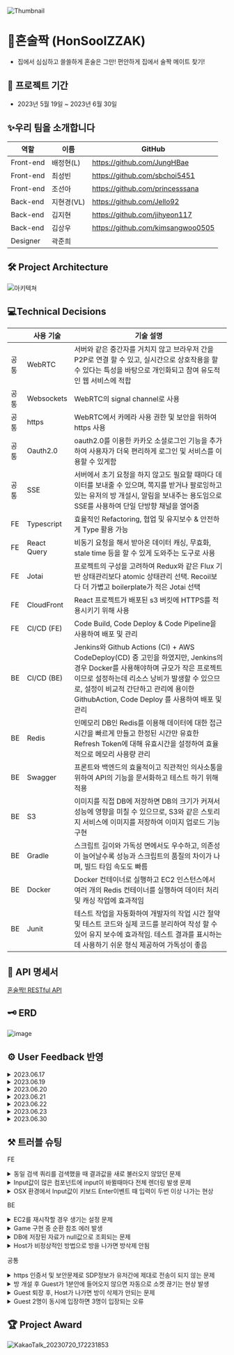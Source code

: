 ![Thumbnail](https://github.com/Jello92/BE/assets/128972031/27c2dcbf-3f82-4c1c-aaa4-c69041e4d096)


# 🍻혼술짝 (HonSoolZZAK)
- 집에서 심심하고 쓸쓸하게 혼술은 그만! 편안하게 집에서 술짝 메이트 찾기!  


📆 프로젝트 기간
---------------------------------------
- 2023년 5월 19일 ~ 2023년 6월 30일


✨우리 팀을 소개합니다
---------------------------------------
| 역할 | 이름 | GitHub |
| ------ | -- | ----|
| Front-end | 배정현(L) | https://github.com/JungHBae|
| Front-end | 최성빈 | https://github.com/sbchoi5451|
| Front-end | 조선아 | https://github.com/princesssana| 
| Back-end | 지현경(VL)|  https://github.com/Jello92|
| Back-end | 김지현 | https://github.com/jihyeon117|
| Back-end | 김상우 | https://github.com/kimsangwoo0505|
| Designer | 곽준희 | |


🛠 Project Architecture
---------------------------------------
![아키텍쳐](https://github.com/soolzzak/BE/assets/128972031/d512fe9a-74fb-4f53-b4df-9bd7fdd44ea4)



💻Technical Decisions
---------------------------------------

|  | 사용 기술 | 기술 설명 |
| --- | --- | --- |
| 공통 | WebRTC | 서버와 같은 중간자를 거치지 않고 브라우저 간을 P2P로 연결 할 수 있고, 실시간으로 상호작용을 할 수 있다는 특성을 바탕으로 개인화되고 참여 유도적인 웹 서비스에 적합 |
| 공통 | Websockets | WebRTC의 signal channel로 사용 |
| 공통 | https | WebRTC에서 카메라 사용 권한 및 보안을 위하여 https 사용 |
| 공통 | Oauth2.0 | oauth2.0를 이용한 카카오 소셜로그인 기능을 추가하여 사용자가 더욱 편리하게 로그인 및 서비스를 이용할 수 있게함 |
| 공통 | SSE | 서버에서 초기 요청을 하지 않고도 필요할 때마다 데이터를 보내줄 수 있으며, 쪽지를 받거나  팔로잉하고 있는 유저의 방 개설시, 알림을 보내주는 용도임으로 SSE를 사용하여 단일 단방향 채널을 열어줌 |
| FE | Typescript | 효율적인 Refactoring, 협업 및 유지보수 & 안전하게 Type 활용 가능 |
| FE | React Query | 비동기 요청을 해서 받아온 데이터 캐싱, 무효화, stale time 등을 할 수 있게 도와주는 도구로 사용 |
| FE | Jotai | 프로젝트의 구성을 고려하여 Redux와 같은 Flux 기반 상태관리보다 atomic 상태관리 선택. Recoil보다 더 가볍고 boilerplate가 적은 Jotai 선택 |
| FE | CloudFront | React 프로젝트가 배포된 s3 버킷에 HTTPS를 적용시키기 위해 사용 |
| FE | CI/CD (FE) | Code Build, Code Deploy & Code Pipeline을 사용하여 배포 및 관리 |
| BE | CI/CD (BE) | Jenkins와 Github Actions (CI) + AWS CodeDeploy(CD) 중 고민을 하였지만, Jenkins의 경우 Docker를 사용해야하며 규모가 작은 프로젝트이므로 설정하는데 리소스 낭비가 발생할 수 있으므로, 설정이 비교적 간단하고 관리에 용이한 GithubAction, Code Deploy 를 사용하여 배포 및 관리 |
| BE | Redis | 인메모리 DB인 Redis를 이용해 데이터에 대한 접근시간을 빠르게 만들고 한정된 시간만 유효한 Refresh Token에 대해 유효시간을 설정하여 효율적으로 메모리 사용량 관리 |
| BE | Swagger | 프론트와 백엔드의 효율적이고 직관적인 의사소통을 위하여 API의 기능을 문서화하고 테스트 하기 위해 적용 |
| BE | S3 | 이미지를 직접 DB에 저장하면 DB의 크기가 커져서 성능에 영향을 미칠 수 있으므로, S3와 같은 스토리지 서비스에 이미지를 저장하여 이미지 업로드 기능 구현 |
| BE | Gradle | 스크립트 길이와 가독성 면에서도 우수하고, 의존성이 늘어날수록 성능과 스크립트의 품질의 차이가 나며, 빌드 타임 속도도 빠름 |
| BE | Docker | Docker 컨테이너로 실행하고 EC2 인스턴스에서 여러 개의 Redis 컨테이너를 실행하여 데이터 처리 및 캐싱 작업에 효과적임 |
| BE | Junit | 테스트 작업을 자동화하여 개발자의 작업 시간 절약 및 테스트 코드와 실제 코드를 분리하여 작성 할 수 있어 유지 보수에 효과적임. 테스트 결과를 표시하는데 사용하기 쉬운 형식 제공하여 가독성이 좋음 |


📅 API 명세서
---------------------------------------
[혼술짝! RESTful API](https://fate-starfish-b23.notion.site/adfd01d3d12a465095c39b7e1a8f796a?v=c4c7b5d149e846bdb61357331bf241ed)



🗝 ERD 
---------------------------------------
![image](https://github.com/Jello92/BE/assets/128972031/8595f93e-c6a5-45e9-9a3f-4c5b392b2edb)

⚙ User Feedback 반영
---------------------------------------
<details>
<summary> 2023.06.17 </summary>

- 빈방 버그 수정

</details>
<details>
<summary> 2023.06.19 </summary>

- Youtube 구축, 유저 피드백 반영 (메인 페이지 프로필 눌렀을때 국문으로 변경)

</details>
<details>
<summary> 2023.06.20 </summary>

- SSE 및 쪽지 기능 / 유저 피드백 반영하여 디자인 수정 및 쪽지, 유저 찾기 기능 추가

</details>
<details>
<summary> 2023.06.21 </summary>

- 이어말하기 게임 기능 추가
- 방제목, 닉네임 길이 제한
- 방에서 메인 홈 배너를 통해 이탈할 경우 팝업 노출
- 채팅방에서 유저 프로필 누르면, 마이페이지처럼 모달 띄우기
- 비공개 방여부 카드에 보여주기
- YouTube 유저 소리 연결 및 컨트롤 제어
- 유저 카드 이메일 노출 X / 도수 레벨 관련 설명서 구축
- 메인페이지 방 카드 및 입장전 모달 디자인 변경 및 방장 정보 추가
- 유저찾기 기능 추가
- 마이크, 카메라 state 국문으로 변경 및 화면공유 위치 / 마이크, 화면 버튼 버그 수정
- 신고버튼 모달창 닫히기 수정
- 상대방 나가면 바로 화면 전환 될 수 있게 수정
- 강퇴 당했을때 상대방에게 강퇴되었다는 모달 띄우기
- 게스트나 호스트 나갔을때 상대방에게 메세지 모달 뜨우기

</details>
<details>
<summary> 2023.06.22 </summary>

- 유저피드백 반영하여 게임 설명 및 플로우 추가
- 아이스브레이커 기능 구현 (BE)
- Lighthouse 성능 개선 위해 메인 배너 webp로 convert
- 아이스브레이커 기능 디자인 및 구현 완료
- 한줄소개 150자 제한
- 회원가입 카카오 버튼 추가
- 마이크, 비디오 on/off 버그 수정
- 방 삭제 버그 수정 완료
- 사진찍기 기능 구현 완료
- 메세지 기능 추가 완료 / 쪽기 기능 추가 완료

</details>
<details>
<summary> 2023.06.23 </summary>

- 회원 탈퇴 기능
- 아이스브레이커 & 쪽지 사용 background 수정
- 마이페이지에 쪽지 버튼 추가

</details>
<details>
<summary> 2023.06.30 </summary>

- Refresh Token Redis 적용
- 보안처리를 위하여 HTTP Only와 Secure 적용
  
</details>


⚒ 트러블 슈팅
---------------------------------------
FE
<details>
<summary>동일 검색 쿼리를 검색했을 때 결과값을 새로 불러오지 않았던 문제</summary>

**`문제사항`**

검색 input으로 이전과 동일 검색어를 임력했을 때 값을 새로 불러오지 않음. 

**`해결방안`**

검색어가 atom으로 메인페이지 컴포넌트에 전달되어 값의 update가 있을 경우 useMutation으로 방 리스트 불러옴.

그러나 이전과 동일 값을 입력할 경우 값의 변화가 없기 때문에, trigger용 boolean atom을 만들어서 useEffect를 활용해 검색 성공

</details>
<details>
<summary>Input값이 많은 컴포넌트에 input이 바뀔때마다 전체 렌더링 발생 문제</summary>

**`문제사항`**

CI/CD환경을 구축하는 과정에서 기존에 jar파일을 EC2를 통해 배포하던 방식과 타이밍적으로 충돌될 경우 EC2를 재시작 해야 하는 경우가 발생했고 탄력적 ip로 설정하지 않아 재시작하면 IP가 변경되어 생기는 설정 문제가 발생

**`문제분석`**

예상치 못한 문제로 EC2를 재시작할 경우 매번 IP가 변경된다면 DNS레코드를 변경해야 하고 DNS전파시간 때문에 안정화까지 길면 48시간까지도 걸릴수 있기 때문에 문제가 발생

**`해결방안`**

EC2설정을 탄력적 ip로 바꾼다면 CI/CD구축과정에서 생긴 충돌 문제말고도 다른 문제에도 대비할 수 있게 됨

**`의견조율 및 의사결정`**  

당장에 DNS전파 시간으로 인해 서버가 불안정해질 수 있더라도 CI/CD환경 구축과정에서 생긴 충돌같이 언제라도 EC2를 재시작해야 할 수 있기 때문에 **탄력적 IP로 바꾸고 DNS레코드를 변경**하기로 결정
</details>
<details>
<summary>OSX 환경에서 Input값이 키보드 Enter이벤트 때 입력이 두번 이상 나가는 현상</summary>

**`문제사항`**

몇 Mac OS 환경에서 Input값을 입력하고 Enter를 입력했을 때 Keydown event가 두번 나가면서 입력이 두변 인식 되는 현상이 관측됨

**`문제재현`**

이 현상을 재현하기 위해 테스트 해본 결과, 크롬 브라우저에서 한글을 입력 할 때 keycode 229가 발생한다는 것을 알게 되었음. 한글의 조합을 통한 글자입력완성의 특성상 입력 도중 입력 완료로 인식하지 않고 아직 입력중인것으로 인식하여 아직 IME composing 단계에서는 아직 composing이기 때문에 229 코드가 나타남. 

**`해결방안`**

아직 composing 단계에서는 이벤트가 트리거 되면 안되기 때문에, 229를 예외처리 하여 문제를 해결함.

```tsx
event.keyCode !== eventTarget.addEventListener("keydown", event => {
if (event.isComposing || event.keyCode === 229) {
return;
}
});
```
</details>

BE
<details>
<summary>EC2를 재시작할 경우 생기는 설정 문제</summary>

**`문제사항`**

CI/CD환경을 구축하는 과정에서 기존에 jar파일을 EC2를 통해 배포하던 방식과 타이밍적으로 충돌될 경우 EC2를 재시작 해야 하는 경우가 발생했고 탄력적 ip로 설정하지 않아 재시작하면 IP가 변경되어 생기는 설정 문제가 발생

**`문제분석`**

예상치 못한 문제로 EC2를 재시작할 경우 매번 IP가 변경된다면 DNS레코드를 변경해야 하고 DNS전파시간 때문에 안정화까지 길면 48시간까지도 걸릴수 있기 때문에 문제가 발생

**`해결방안`**

EC2설정을 탄력적 ip로 바꾼다면 CI/CD구축과정에서 생긴 충돌 문제말고도 다른 문제에도 대비할 수 있게 됨

**`의견조율 및 의사결정`**  

당장에 DNS전파 시간으로 인해 서버가 불안정해질 수 있더라도 CI/CD환경 구축과정에서 생긴 충돌같이 언제라도 EC2를 재시작해야 할 수 있기 때문에 **탄력적 IP로 바꾸고 DNS레코드를 변경**하기로 결정

</details>
<details>
<summary>Game 구현 중 순환 참조 에러 발생</summary>

**`문제사항`**
![KakaoTalk_20230623_214620866](https://github.com/Jello92/BE/assets/128972031/1cb80048-97bf-47f0-8938-69e3e3d104f2)

game을 구현하는 과정에서 순환 참조 오류가 남

**`문제분석`**

![KakaoTalk_20230623_233457180](https://github.com/Jello92/BE/assets/128972031/ff79f27f-81cd-4748-bab2-fe7028ae84da)

SignalHandler는 IdiomGameService를 참조함

![KakaoTalk_20230623_233442770](https://github.com/Jello92/BE/assets/128972031/8a1f2c44-2b51-4695-8025-5ac66057fb30)

IdiomGameService는 SignalHandler 인스턴스를 멤버 변수 signalHandler로 가지고 있음

→ 순환 참조 발생

**`해결방안`**

IdiomGameService에서 SignalHandler의 의존성을 제거함

**`의견조율 및 의사결정`**

![KakaoTalk_20230623_233644761](https://github.com/Jello92/BE/assets/128972031/8f2cd95b-80f2-4dc2-a127-e0bdae760096)

IdiomGameService가 SignalHandler를 직접 의존하는 대신 ApplicationContext를 멤버 변수로 가지고 startGame메서드 내에서 필요할 때마다 SignalHandler 인스턴스를 가져와서 사용함. **직접적인 의존성이 제거되며 순환 참조 해결됨**
</details>
<details>
<summary>DB에 저장된 자료가 null값으로 조회되는 문제</summary>

**`문제사항`**

룸생성부분에서 save로 정보를 db에 저장하는 코드를 작성하고 그 정보를 db에서 조회하는 코드를 작성하였는데 계속 null값이 조회되는 문제 발생

**`문제분석`**

코드의 로직과정에서 정보를 조회하는 부분이 조회 정보의 save후 return이 끝나기 이전의 과정이었기 때문에 제대로 조회할 수 없었음

**`해결방안`**

1. 정보를 가져오는 부분을 다른 파트를 통해서 해결
2. 기존에 save로 저장하는 부분을 saveAndFlush를 써서 해결

**`의견조율 및 의사결정`**  

saveAndFlush를 써서 해결해도 성능적인 부분에서 문제가 없고 코드의 가독성도 더 좋아 보이므로 2번방식을 통해서 해결

</details>
<details>
<summary>Host가 비정상적인 방법으로 방을 나가면 방삭제 안됨</summary>

**`문제사항`**

Host User가 방을 만들고 나가기 버튼을 통해 방을 나가는것이 아닌 비정상적인 방법으로 방을 나가면 방삭제가 안됨.  (ex: URL을 통해 다른 사이트로 이동, 브라우저를 종료)

**`문제분석`**

방나가기 버튼을 눌러서 제대로 유저가 나간다면 버튼에 반응하는 로직이 작동되도록 할 수 있는데 비정상적인 방법으로 host가 나간다면 이러한 로직이 작동하지 않아서 문제가 생긴 것으로 분석됨

**`해결방안`**

1. Session 정보와 연결된 user정보 및 room정보를 저장하고 이를 이용하여 소켓이 Close됐을 때 반응하는 로직을 만들어 문제를 해결

2. 유저들에게 안내메세지를 통해서 가이드라인 제시

3. Socket이 Close 된 후, 일정 시간후 방이 자동으로 삭제되도록 구현

**`의견조율 및 의사결정`**  

소켓이 Close됐을 때 반응하는 로직을 통하는게 가장 확실한 방법인걸로 판단되어, 유저가 들어오고 MSG_TYPE_JOIN에 반응하는 로직을 이용하여 유저의 Session정보와 유저가 들어온 방의 ID값을 맵으로 연결시키고, Session정보와 유저의 ID값을 맵으로 연결시켜 저장하고 이 정보와 함께 소켓이 닫히는 것에 반응하는 afterConnectionClosed메서드를 이용해서 문제를 해결

</details>

공통
<details>
<summary>https 인증서 및 보안문제로 SDP정보가 유저간에 제대로 전송이 되지 않는 문제</summary>

**`문제사항`**

1. https는 SSL/TLS 프로토콜을 사용하여 통신을 암호화하므로 공격자가 데이터를 탈취할 수 없고 웹 사이트 서버가 실제 서버임을 확인하므로 사칭이 방지됨
2. 시그널 채널이 https가 아닌 http로 배포되었을 때 SDP정보가 유저간에 제대로 전송이 되지 않아 화상연결이 되지않는 문제가 발생. 대다수의 웹브라우저는 보안이슈로 인해 WebRTC기능에 대해 https를 통해 페이지가 제공되도록 강제하고 있으며 시그널 채널이 https가 아닌 http로 제공된다면 sdp정보가 제대로 전달되지 않게 됨

**`해결방안`**

1-1. 무료 HTTPS 인증서 발급 기관인 Let’s Encrypt를 통해 인증서를 발급받아 https 적용

1-2. AWS의 ELB와 Route 53, ACM을 이용하여 인증서를 발급받아 적용 

2. 기존에 배포되었던 백엔드 서버를 http가 아닌 https를 통해 배포하여 유저간에 sdp정보가 제대로 전달되도록 하면 됨

**`의견조율 및 의사결정`**  

1-1. 보통 서비스가 소규모라면 1대의 서버에 Nginx(ELB 대신에 로드밸런서로 사용)를 설치하고 Let's Encrypt에서 발급받은 인증서를 등록함. 그러나 와일드카드 인증서의 경우 자동 갱신이 어렵다는 점과 3개월마다 갱신을 해야 한다는 단점이 있음

1-2. AWS에서 서버를 사용하고 있으므로 갱신이 필요 없는 인증서를 발급받아 적용할 수 있음

**결론:** 

**1. 이미 AWS 서버를 이용 중이므로 ELB와 Route 53, ACM을 이용하여 한번에 관리하는 방법이 더 간편하고 쉽다고 판단하여 ACM을 이용하여 인증서를 발급받아 적용함**

**2. 백엔드 서버가 https로 배포될 수 있도록 작업을 하기로 했으며, 완료되기 전 시간동안은 http로 배포된 서버를 이용해서 작업을 하기로 함**

</details>
<details>
<summary>방 개설 후 Guest가 1분안에 들어오지 않으면 자동으로 소켓 끊기는 현상 발생</summary>

**`문제사항`**

방을 만들고 손님이 안들어온 상태로 1분정도 지속되면 자동으로 소켓이 끊기는 현상 발생

**`문제분석`**

따로 추가적인 설정을 해주지 않으면 소켓내에 특정 활동이 없으면 1분내 끊기는 것이 Default값인 것으로 분석

**`해결방안`**

1. 소켓의 타임아웃 설정을 변경하여 소켓이 더 길게 지속되도록 함
2. 주기적으로 Ping메세지를 소켓에 보내, 특정 활동을 하고 있다는 것을 알려 연결 유지

**`의견조율 및 의사결정`**  

타임아웃 설정을 해도 특정 시점에서 끊기므로 **Ping메세지를 주기적으로 보내서 소켓연결을 유지하는 방법을 선택하여 문제를 해결**

</details>
<details>
<summary>Guest 퇴장 후, Host가 나가면 방이 삭제가 안되는 문제</summary>

**`문제사항`**

host가 방을 만들고 나가거나, guest랑 만나고 host가 먼저 방을 나가면 방이 제대로 삭제가 되는데 guest 먼저 나가고 그다음 host가 나가면 방이 삭제가 안됨

**`문제분석`**

특정유저의 소켓이 연결되지 않은 상태에서 그 유저에게 정보를 전달하면 소켓이 에러가 발생해서 이후부터 로직이 제대로 작동하지 않게되는 것으로 분석됨

**`해결방안`**

특정 유저에게 정보를 보내기전 if문과 isOpen을 이용해 session이 미리 열려있나 체크하도록 로직을 짜서 문제를 해결

**`의견조율 및 의사결정`**  

소켓에 연결된 유저에게 메시지를 날릴 때 연결된 상태가 아닌 유저에게 로직을 날리는 경우를 점검하고 isOpen과 if문을 이용해 소켓이 연결되지 않은 유저에게 정보를 전달해 주는 오류를 해결
</details>
<details>
<summary>Guest 2명이 동시에 입장하면 3명이 입장되는 오류</summary>

**`문제사항`**

방장이 방을 만들고 두명이 룸체크를 하고 비슷한 타이밍에 입장하면 3명이 입장하는 오류발생

**`문제분석`**

체크룸의 GET 요청을 통해서 인원이 2명보다 많을 경우 로직이 통과되지 않도록 제한시켰는데, 방인원이 1명일 경우 메인화면의 2명의 유저가 비슷한 타이밍에 방 입장을 누르고 입장전 체크 모달이 뜨면 둘다 체크룸의 로직이 통과되어 3명이 입장되는 오류 발생

**`해결방안`**

1. 룸 엔터부분에서도 한번더 인원을 제한하는 식으로 통제
2. 소켓에서 인원이 2명보다 많을 경우 남은 인원의 소켓이 제대로 연결되지 않도록 하여 통제

**`의견조율 및 의사결정`**  

가장 확실한 방법은 소켓연결 자체가 안되게 하는 방법이라는 의견이 채택되어 **MSG_TYPE_JOIN**을 통해 로직이 실행될때 방인원을 체크하고 2명보다 많은경우 **조금이라도 느렸던 나머지 한사람의 소켓을 끊어서 해결**

</details>


🏆 Project Award
---------------------------------------
![KakaoTalk_20230720_172231853](https://github.com/Jello92/BE/assets/128972031/a018a6dc-df6b-4bf2-8825-b07cd4fce946)

